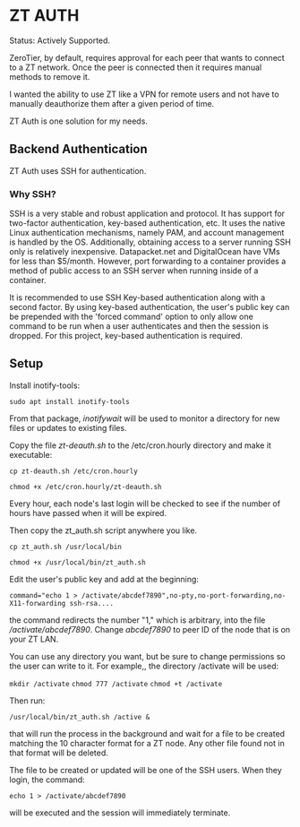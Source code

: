 # ZT AUTH

Status: Actively Supported.

ZeroTier, by default, requires approval for each peer that wants to connect to a ZT network.  Once the peer is connected then it requires manual methods to remove it.

I wanted the ability to use ZT like a VPN for remote users and not have to manually deauthorize them after a given period of time.

ZT Auth is one solution for my needs.

## Backend Authentication

ZT Auth uses SSH for authentication.  

### Why SSH?

SSH is a very stable and robust application and protocol.  It has support for two-factor authentication, key-based authentication, etc.  It uses the native Linux authentication mechanisms, namely PAM, and account management is handled by the OS.  Additionally, obtaining access to a server running SSH only is relatively inexpensive.  Datapacket.net and DigitalOcean have VMs for less than $5/month.  However, port forwarding to a container provides a method of public access to an SSH server when running inside of a container.

It is recommended to use SSH Key-based authentication along with a second factor. By using key-based authentication, the user's public key can be prepended with the 'forced command' option to only allow one command to be run when a user authenticates and then the session is dropped. For this project, key-based authentication is required.

## Setup

Install inotify-tools:

`sudo apt install inotify-tools`

From that package, *inotifywait* will be used to monitor a directory for new files or updates to existing files.

Copy the file *zt-deauth.sh* to the /etc/cron.hourly directory and make it executable:

`cp zt-deauth.sh /etc/cron.hourly`

`chmod +x /etc/cron.hourly/zt-deauth.sh`

Every hour, each node's last login will be checked to see if the number of hours have passed when it will be expired.

Then copy the zt_auth.sh script anywhere you like.

`cp zt_auth.sh /usr/local/bin`

`chmod +x /usr/local/bin/zt_auth.sh`

Edit the user's public key and add at the beginning:

`command="echo 1 > /activate/abcdef7890",no-pty,no-port-forwarding,no-X11-forwarding ssh-rsa....`

the command redirects the number "1," which is arbitrary, into the file */activate/abcdef7890*.  Change *abcdef7890* to peer ID of the node that is on your ZT LAN.

You can use any directory you want, but be sure to change permissions so the user can write to it.  For example,, the directory /activate will be used:

`mkdir /activate`
`chmod 777 /activate`
`chmod +t /activate`

Then run:

`/usr/local/bin/zt_auth.sh /active &`

that will run the process in the background and wait for a file to be created matching the 10 character format for a ZT node.  Any other file found not in that format will be deleted.

The file to be created or updated will be one of the SSH users.  When they login, the command:

`echo 1 > /activate/abcdef7890`

will be executed and the session will immediately terminate.
